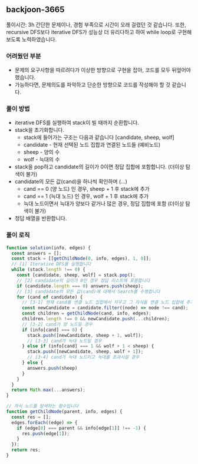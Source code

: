## backjoon-3665

풀이시간: 3h
간단한 문제이나, 경험 부족으로 시간이 오래 걸렸던 것 같습니다. 
또한, recursive DFS보다 iterative DFS가 성능상 더 유리다하고 하여
while loop로 구현해보도록 노력하였습니다.

### 어려웠던 부분

- 문제의 요구사항을 따르려다가 이상한 방향으로 구현을 잡아, 코드를 모두 뒤엎어야 했습니다.
- 가능하다면, 문제의도를 파악하고 단순한 방향으로 코드를 작성해야 할 것 같습니다.

### 풀이 방법

- iterative DFS를 실행하여 stack이 빌 때까지 순환합니다.
- stack을 초기화합니다.
  - stack에 들어가는 구조는 다음과 같습니다 [candidate, sheep, wolf]
  - candidate - 현재 선택된 노드 집합과 연결된 노드들 (예비노드)
  - sheep - 양의 수
  - wolf - 늑대의 수
- stack을 pop하고 candidate의 길이가 0이면 정답 집합에 포함합니다. (더이상 탐색이 불가)
- candidate의 모든 값(cand)을 하나씩 확인하며 (...)
  - cand == 0 (양 노드) 인 경우, sheep + 1 후 stack에 추가
  - cand == 1 (늑대 노드) 인 경우, wolf + 1 후 stack에 추가
  - 늑대 노드이면서 늑대가 양보다 같거나 많은 경우, 정답 집합에 포함 (더이상 탐색이 불가) 
- 정답 배열을 반환합니다.

### 풀이 로직

```javascript
function solution(info, edges) {
  const answers = [];
  const stack = [[getChildNode(0, info, edges), 1, 0]];
  // [1] Iterative DFS를 실행합니다
  while (stack.length !== 0) {
    const [candidate, sheep, wolf] = stack.pop();
    // [2] candidate의 길이가 0인 경우 정답 리스트에 포함합니다
    if (candidate.length === 0) answers.push(sheep);
    // [3] candidate의 모든 값(cand)에 대해서 Search를 수행합니다
    for (cand of candidate) {
      // [3-1] 현재 cand를 연결 노드 집합에서 지우고 그 자식을 연결 노드 집합에 추가합니다
      const newCandidate = candidate.filter((node) => node !== cand);
      const children = getChildNode(cand, info, edges);
      children.length !== 0 && newCandidate.push(...children);
      // [3-2] cand가 양 노드일 경우
      if (info[cand] === 0) {
        stack.push([newCandidate, sheep + 1, wolf]);
        // [3-3] cand가 늑대 노드일 경우
      } else if (info[cand] === 1 && wolf + 1 < sheep) {
        stack.push([newCandidate, sheep, wolf + 1]);
        // [3-4] cand가 늑대 노드이고 늑대를 초과시킬 경우
      } else {
        answers.push(sheep)
      }
    }
  }
  return Math.max(...answers);
}

// 자식 노드를 탐색하는 함수입니다
function getChildNode(parent, info, edges) {
  const res = [];
  edges.forEach((edge) => {
    if (edge[0] === parent && info[edge[1]] !== -1) {
      res.push(edge[1]);
    }
  });
  return res;
}

```